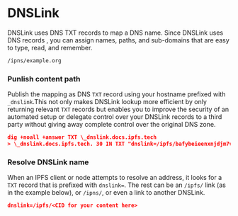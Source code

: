 # DNSLink

DNSLink uses DNS TXT records to map a DNS name. Since DNSLink uses DNS records , you can assign names, paths, and sub-domains that are easy to type, read, and remember.

```markdown
/ipns/example.org
```



### Punlish content path

Publish the mapping as DNS `TXT` record using your hostname prefixed with `_dnslink`.This not only makes DNSLink lookup more efficient by only returning relevant `TXT` records but enables you to improve the security of an automated setup  or delegate control over your DNSLink records to a third party without  giving away complete control over the original DNS zone.

```json
dig +noall +answer TXT \_dnslink.docs.ipfs.tech
> \_dnslink.docs.ipfs.tech. 30 IN TXT "dnslink=/ipfs/bafybeieenxnjdjm7vbr5zdwemaun4sw4iy7h4imlvvl433q6gzjg6awdpq"
```

### Resolve DNSLink name

When an IPFS client or node attempts to resolve an address, it looks for a `TXT` record that is prefixed with `dnslink=`. The rest can be an `/ipfs/` link (as in the example below), or `/ipns/`, or even a link to another DNSLink.

```json
dnslink=/ipfs/<CID for your content here>
```



